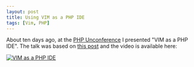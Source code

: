```yaml
---
layout: post
title: Using VIM as a PHP IDE
tags: [Vim, PHP]
---
```


About ten days ago, at the [PHP Unconference](https://github.com/bootev/php_unconference/wiki/PhpUnconf-2015-Vortraege-Samstag)
I presented "VIM as a PHP IDE". The talk was based on [this post](/2015/04/17/using-vim-as-a-php-ide.html)
and the video is available here:

[![VIM as a PHP IDE](http://img.youtube.com/vi/kArYaVGkiu8/0.jpg)](http://www.youtube.com/watch?v=kArYaVGkiu8)
